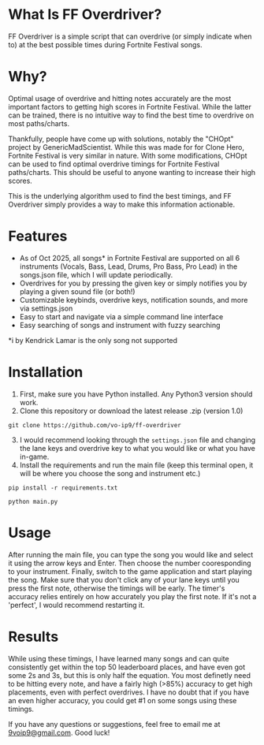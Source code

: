 # What Is FF Overdriver?
FF Overdriver is a simple script that can overdrive (or simply indicate when to) at the best possible times during Fortnite Festival songs. 

# Why?
Optimal usage of overdrive and hitting notes accurately are the most important factors to getting high scores in Fortnite Festival. While the latter can be trained, there is no intuitive way to find the best time to overdrive on most paths/charts. 

Thankfully, people have come up with solutions, notably the "CHOpt" project by GenericMadScientist. While this was made for for Clone Hero, Fortnite Festival is very similar in nature. With some modifications, CHOpt can be used to find optimal overdrive timings for Fortnite Festival paths/charts. This should be useful to anyone wanting to increase their high scores.

This is the underlying algorithm used to find the best timings, and FF Overdriver simply provides a way to make this information actionable.

# Features
- As of Oct 2025, all songs* in Fortnite Festival are supported on all 6 instruments (Vocals, Bass, Lead, Drums, Pro Bass, Pro Lead) in the songs.json file, which I will update periodically.
- Overdrives for you by pressing the given key or simply notifies you by playing a given sound file (or both!)
- Customizable keybinds, overdrive keys, notification sounds, and more via settings.json
- Easy to start and navigate via a simple command line interface
- Easy searching of songs and instrument with fuzzy searching

*i by Kendrick Lamar is the only song not supported

# Installation
1. First, make sure you have Python installed. Any Python3 version should work.
2. Clone this repository or download the latest release .zip (version 1.0)
```
git clone https://github.com/vo-ip9/ff-overdriver
```
3. I would recommend looking through the `settings.json` file and changing the lane keys and overdrive key to what you would like or what you have in-game. 
4. Install the requirements and run the main file (keep this terminal open, it will be where you choose the song and instrument etc.)
```
pip install -r requirements.txt
```
```
python main.py
```
# Usage
After running the main file, you can type the song you would like and select it using the arrow keys and Enter. Then choose the number cooresponding to your instrument. Finally, switch to the game application and start playing the song. Make sure that you don't click any of your lane keys until you press the first note, otherwise the timings will be early. The timer's accuracy relies entirely on how accurately you play the first note. If it's not a 'perfect', I would recommend restarting it.

# Results
While using these timings, I have learned many songs and can quite consistently get within the top 50 leaderboard places, and have even got some 2s and 3s, but this is only half the equation. You most definetly need to be hitting every note, and have a fairly high (>85%) accuracy to get high placements, even with perfect overdrives. I have no doubt that if you have an even higher accuracy, you could get #1 on some songs using these timings.

If you have any questions or suggestions, feel free to email me at 9voip9@gmail.com. Good luck!
